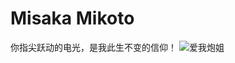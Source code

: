 # Misaka Mikoto
你指尖跃动的电光，是我此生不变的信仰！
![爱我炮姐](https://github.com/shbwb/misaka/blob/main/pic/0EE7D24A-F64D-4818-AEE8-E5C83A5696B3.jpeg)
